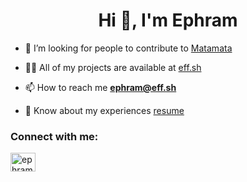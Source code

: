 <h1 align="center">Hi 👋, I'm Ephram</h1>

- 🤝 I’m looking for people to contribute to [Matamata](https://github.com/Matamata-Animator/Matamata)

- 👨‍💻 All of my projects are available at [eff.sh](https://eff.sh)

- 📫 How to reach me [**ephram@eff.sh**](mailto:ephram@eff.sh)

- 📄 Know about my experiences [resume](https://eff.sh/resume.pdf)

<h3 align="left">Connect with me:</h3>
<p align="left">
<a href="https://linkedin.com/in/ephramcukier" target="blank"><img align="center" src="https://raw.githubusercontent.com/rahuldkjain/github-profile-readme-generator/master/src/images/icons/Social/linked-in-alt.svg" alt="ephramcukier" height="30" width="40" /></a>
</p>
